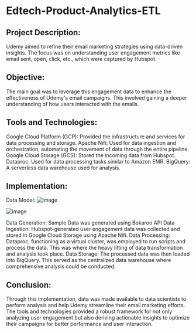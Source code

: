 # Edtech-Product-Analytics-ETL

## Project Description:
Udemy aimed to refine their email marketing strategies using data-driven insights. The focus was on understanding user engagement metrics like email sent, open, click, etc., which were captured by Hubspot.

## Objective:
The main goal was to leverage this engagement data to enhance the effectiveness of Udemy's email campaigns. This involved gaining a deeper understanding of how users interacted with the emails.

## Tools and Technologies:
Google Cloud Platform (GCP): Provided the infrastructure and services for data processing and storage.
Apache Nifi: Used for data ingestion and orchestration, automating the movement of data through the entire pipeline.
Google Cloud Storage (GCS): Stored the incoming data from Hubspot.
Dataproc: Used for data processing tasks similar to Amazon EMR.
BigQuery: A serverless data warehouse used for analysis.

## Implementation:

Data Model:
![image](https://github.com/abhi-nambiar/Edtech-Product-Analytics-ETL/assets/123143416/607d1926-7626-42a4-894d-7408e868889f)

![image](https://github.com/abhi-nambiar/Edtech-Product-Analytics-ETL/assets/123143416/252af063-0c80-47f2-a90e-b27359ffc875)

Data Generation: Sample Data was generated using Bokaroo API
Data Ingestion: Hubspot-generated user engagement data was collected and stored in Google Cloud Storage using Apache Nifi.
Data Processing: Dataproc, functioning as a virtual cluster, was employed to run scripts and process the data. This was where the heavy lifting of data transformation and analysis took place.
Data Storage: The processed data was then loaded into BigQuery. This served as the centralized data warehouse where comprehensive analysis could be conducted.

## Conclusion:
Through this implementation, data was made available to data scientists to perform analysis and help Udemy streamline their email marketing efforts. The tools and technologies provided a robust framework for not only analyzing user engagement but also deriving actionable insights to optimize their campaigns for better performance and user interaction.
